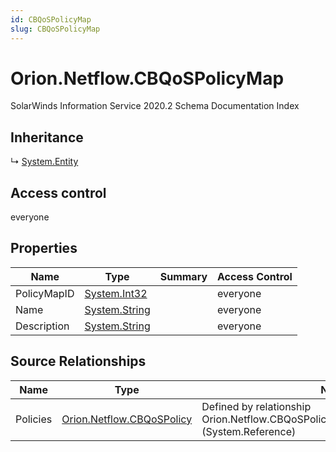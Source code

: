```yaml
---
id: CBQoSPolicyMap
slug: CBQoSPolicyMap
---
```


# Orion.Netflow.CBQoSPolicyMap

SolarWinds Information Service 2020.2 Schema Documentation Index

## Inheritance

↳ [System.Entity](./../System/Entity)

## Access control

everyone

## Properties

| Name | Type | Summary | Access Control |
| ------ | ------ | ------ | ------ |
| PolicyMapID | [System.Int32](https://docs.microsoft.com/en-us/dotnet/api/system.int32) |  | everyone |
| Name | [System.String](https://docs.microsoft.com/en-us/dotnet/api/system.string) |  | everyone |
| Description | [System.String](https://docs.microsoft.com/en-us/dotnet/api/system.string) |  | everyone |

## Source Relationships

| Name | Type | Notes |
| ------ | ------ | ------ |
| Policies | [Orion.Netflow.CBQoSPolicy](./../Orion.Netflow/CBQoSPolicy) | Defined by relationship Orion.Netflow.CBQoSPolicyMapReferencesCBQoSPolicy (System.Reference) |

